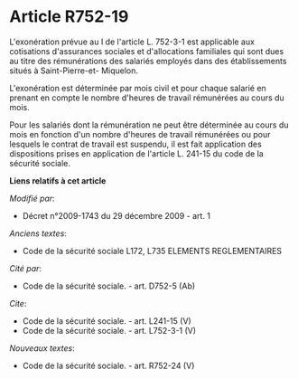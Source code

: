 # Article R752-19

L'exonération prévue au I de l'article L. 752-3-1 est applicable aux cotisations d'assurances sociales et d'allocations
familiales qui sont dues au titre des rémunérations des salariés employés dans des établissements situés à Saint-Pierre-et-
Miquelon. 

L'exonération est déterminée par mois civil et pour chaque salarié en prenant en compte le nombre d'heures de travail
rémunérées au cours du mois. 

Pour les salariés dont la rémunération ne peut être déterminée au cours du mois en fonction d'un nombre d'heures de travail
rémunérées ou pour lesquels le contrat de travail est suspendu, il est fait application des dispositions prises en
application de l'article L. 241-15 du code de la sécurité sociale.

**Liens relatifs à cet article**

_Modifié par_:

  - Décret n°2009-1743 du 29 décembre 2009 - art. 1

_Anciens textes_:

  - Code de la sécurité sociale L172, L735 ELEMENTS REGLEMENTAIRES

_Cité par_:

  - Code de la sécurité sociale. - art. D752-5 (Ab)

_Cite_:

  - Code de la sécurité sociale. - art. L241-15 (V)
  - Code de la sécurité sociale. - art. L752-3-1 (V)

_Nouveaux textes_:

  - Code de la sécurité sociale. - art. R752-24 (V)
